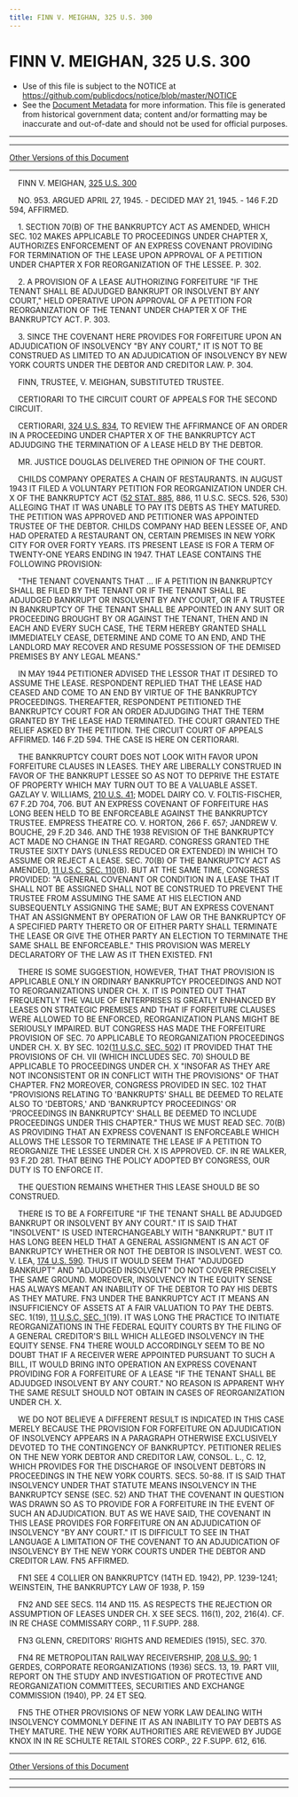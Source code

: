 ```yaml
---
title: FINN V. MEIGHAN, 325 U.S. 300
---
```


# FINN V. MEIGHAN, 325 U.S. 300

* Use of this file is subject to the NOTICE at https://github.com/publicdocs/notice/blob/master/NOTICE
* See the [Document Metadata](../../../index.md) for more information.
  This file is generated from historical government data; content and/or formatting may be inaccurate and out-of-date and should not be used for official purposes.

----------
----------

[Other Versions of this Document](https://publicdocs.github.io/go/links?ns=uslm-x&ref=%2Fus%2Fcourts%2Fscotus%2FusReporter%2F325%2F300)

----------

    FINN V. MEIGHAN, [325 U.S. 300][/us/courts/scotus/usReporter/325/300]

    NO. 953.  ARGUED APRIL 27, 1945.  - DECIDED MAY 21, 1945.  - 146 F.2D 594, AFFIRMED.

    1.  SECTION 70(B) OF THE BANKRUPTCY ACT AS AMENDED, WHICH SEC. 102 MAKES APPLICABLE TO PROCEEDINGS UNDER CHAPTER X, AUTHORIZES ENFORCEMENT OF AN EXPRESS COVENANT PROVIDING FOR TERMINATION OF THE LEASE UPON APPROVAL OF A PETITION UNDER CHAPTER X FOR REORGANIZATION OF THE LESSEE.  P. 302.

    2.  A PROVISION OF A LEASE AUTHORIZING FORFEITURE "IF THE TENANT SHALL BE ADJUDGED BANKRUPT OR INSOLVENT BY ANY COURT," HELD OPERATIVE UPON APPROVAL OF A PETITION FOR REORGANIZATION OF THE TENANT UNDER CHAPTER X OF THE BANKRUPTCY ACT.  P. 303.

    3.  SINCE THE COVENANT HERE PROVIDES FOR FORFEITURE UPON AN ADJUDICATION OF INSOLVENCY "BY ANY COURT," IT IS NOT TO BE CONSTRUED AS LIMITED TO AN ADJUDICATION OF INSOLVENCY BY NEW YORK COURTS UNDER THE DEBTOR AND CREDITOR LAW.  P. 304.

    FINN, TRUSTEE, V. MEIGHAN, SUBSTITUTED TRUSTEE.

    CERTIORARI TO THE CIRCUIT COURT OF APPEALS FOR THE SECOND CIRCUIT.

    CERTIORARI, [324 U.S. 834][/us/courts/scotus/usReporter/324/834], TO REVIEW THE AFFIRMANCE OF AN ORDER IN A PROCEEDING UNDER CHAPTER X OF THE BANKRUPTCY ACT ADJUDGING THE TERMINATION OF A LEASE HELD BY THE DEBTOR.

    MR. JUSTICE DOUGLAS DELIVERED THE OPINION OF THE COURT.

    CHILDS COMPANY OPERATES A CHAIN OF RESTAURANTS.  IN AUGUST 1943 IT FILED A VOLUNTARY PETITION FOR REORGANIZATION UNDER CH. X OF THE BANKRUPTCY ACT ([52 STAT. 885][/us/stat/52/885], 886, 11 U.S.C. SECS. 526, 530) ALLEGING THAT IT WAS UNABLE TO PAY ITS DEBTS AS THEY MATURED.  THE PETITION WAS APPROVED AND PETITIONER WAS APPOINTED TRUSTEE OF THE DEBTOR.  CHILDS COMPANY HAD BEEN LESSEE OF, AND HAD OPERATED A RESTAURANT ON, CERTAIN PREMISES IN NEW YORK CITY FOR OVER FORTY YEARS.  ITS PRESENT LEASE IS FOR A TERM OF TWENTY-ONE YEARS ENDING IN 1947.  THAT LEASE CONTAINS THE FOLLOWING PROVISION:

    "THE TENANT COVENANTS THAT  ...  IF A PETITION IN BANKRUPTCY SHALL BE FILED BY THE TENANT OR IF THE TENANT SHALL BE ADJUDGED BANKRUPT OR INSOLVENT BY ANY COURT, OR IF A TRUSTEE IN BANKRUPTCY OF THE TENANT SHALL BE APPOINTED IN ANY SUIT OR PROCEEDING BROUGHT BY OR AGAINST THE TENANT, THEN AND IN EACH AND EVERY SUCH CASE, THE TERM HEREBY GRANTED SHALL IMMEDIATELY CEASE, DETERMINE AND COME TO AN END, AND THE LANDLORD MAY RECOVER AND RESUME POSSESSION OF THE DEMISED PREMISES BY ANY LEGAL MEANS."

    IN MAY 1944 PETITIONER ADVISED THE LESSOR THAT IT DESIRED TO ASSUME THE LEASE.  RESPONDENT REPLIED THAT THE LEASE HAD CEASED AND COME TO AN END BY VIRTUE OF THE BANKRUPTCY PROCEEDINGS.  THEREAFTER, RESPONDENT PETITIONED THE BANKRUPTCY COURT FOR AN ORDER ADJUDGING THAT THE TERM GRANTED BY THE LEASE HAD TERMINATED.  THE COURT GRANTED THE RELIEF ASKED BY THE PETITION.  THE CIRCUIT COURT OF APPEALS AFFIRMED.  146 F.2D 594.  THE CASE IS HERE ON CERTIORARI.

    THE BANKRUPTCY COURT DOES NOT LOOK WITH FAVOR UPON FORFEITURE CLAUSES IN LEASES.  THEY ARE LIBERALLY CONSTRUED IN FAVOR OF THE BANKRUPT LESSEE SO AS NOT TO DEPRIVE THE ESTATE OF PROPERTY WHICH MAY TURN OUT TO BE A VALUABLE ASSET.  GAZLAY V. WILLIAMS, [210 U.S. 41][/us/courts/scotus/usReporter/210/41]; MODEL DAIRY CO. V. FOLTIS-FISCHER, 67 F.2D 704, 706.  BUT AN EXPRESS COVENANT OF FORFEITURE HAS LONG BEEN HELD TO BE ENFORCEABLE AGAINST THE BANKRUPTCY TRUSTEE.  EMPRESS THEATRE CO. V. HORTON, 266 F. 657; JANDREW V. BOUCHE, 29 F.2D 346.  AND THE 1938 REVISION OF THE BANKRUPTCY ACT MADE NO CHANGE IN THAT REGARD.  CONGRESS GRANTED THE TRUSTEE SIXTY DAYS (UNLESS REDUCED OR EXTENDED) IN WHICH TO ASSUME OR REJECT A LEASE.  SEC. 70(B) OF THE BANKRUPTCY ACT AS AMENDED, [11 U.S.C. SEC. 110][/us/usc/t11/s110](B).  BUT AT THE SAME TIME, CONGRESS PROVIDED:  "A GENERAL COVENANT OR CONDITION IN A LEASE THAT IT SHALL NOT BE ASSIGNED SHALL NOT BE CONSTRUED TO PREVENT THE TRUSTEE FROM ASSUMING THE SAME AT HIS ELECTION AND SUBSEQUENTLY ASSIGNING THE SAME; BUT AN EXPRESS COVENANT THAT AN ASSIGNMENT BY OPERATION OF LAW OR THE BANKRUPTCY OF A SPECIFIED PARTY THERETO OR OF EITHER PARTY SHALL TERMINATE THE LEASE OR GIVE THE OTHER PARTY AN ELECTION TO TERMINATE THE SAME SHALL BE ENFORCEABLE."  THIS PROVISION WAS MERELY DECLARATORY OF THE LAW AS IT THEN EXISTED.  FN1

    THERE IS SOME SUGGESTION, HOWEVER, THAT THAT PROVISION IS APPLICABLE ONLY IN ORDINARY BANKRUPTCY PROCEEDINGS AND NOT TO REORGANIZATIONS UNDER CH. X. IT IS POINTED OUT THAT FREQUENTLY THE VALUE OF ENTERPRISES IS GREATLY ENHANCED BY LEASES ON STRATEGIC PREMISES AND THAT IF FORFEITURE CLAUSES WERE ALLOWED TO BE ENFORCED, REORGANIZATION PLANS MIGHT BE SERIOUSLY IMPAIRED.  BUT CONGRESS HAS MADE THE FORFEITURE PROVISION OF SEC. 70 APPLICABLE TO REORGANIZATION PROCEEDINGS UNDER CH. X. BY SEC. 102([11 U.S.C. SEC. 502][/us/usc/t11/s502]) IT PROVIDED THAT THE PROVISIONS OF CH. VII (WHICH INCLUDES SEC. 70) SHOULD BE APPLICABLE TO PROCEEDINGS UNDER CH. X "INSOFAR AS THEY ARE NOT INCONSISTENT OR IN CONFLICT WITH THE PROVISIONS" OF THAT CHAPTER.  FN2  MOREOVER, CONGRESS PROVIDED IN SEC. 102 THAT "PROVISIONS RELATING TO 'BANKRUPTS' SHALL BE DEEMED TO RELATE ALSO TO 'DEBTORS,' AND 'BANKRUPTCY PROCEEDINGS' OR 'PROCEEDINGS IN BANKRUPTCY' SHALL BE DEEMED TO INCLUDE PROCEEDINGS UNDER THIS CHAPTER."  THUS WE MUST READ SEC. 70(B) AS PROVIDING THAT AN EXPRESS COVENANT IS ENFORCEABLE WHICH ALLOWS THE LESSOR TO TERMINATE THE LEASE IF A PETITION TO REORGANIZE THE LESSEE UNDER CH. X IS APPROVED.  CF. IN RE WALKER, 93 F.2D 281.  THAT BEING THE POLICY ADOPTED BY CONGRESS, OUR DUTY IS TO ENFORCE IT.

    THE QUESTION REMAINS WHETHER THIS LEASE SHOULD BE SO CONSTRUED.

    THERE IS TO BE A FORFEITURE "IF THE TENANT SHALL BE ADJUDGED BANKRUPT OR INSOLVENT BY ANY COURT."  IT IS SAID THAT "INSOLVENT" IS USED INTERCHANGEABLY WITH "BANKRUPT."  BUT IT HAS LONG BEEN HELD THAT A GENERAL ASSIGNMENT IS AN ACT OF BANKRUPTCY WHETHER OR NOT THE DEBTOR IS INSOLVENT.  WEST CO. V. LEA, [174 U.S. 590][/us/courts/scotus/usReporter/174/590].  THUS IT WOULD SEEM THAT "ADJUDGED BANKRUPT" AND "ADJUDGED INSOLVENT" DO NOT COVER PRECISELY THE SAME GROUND.  MOREOVER, INSOLVENCY IN THE EQUITY SENSE HAS ALWAYS MEANT AN INABILITY OF THE DEBTOR TO PAY HIS DEBTS AS THEY MATURE.  FN3 UNDER THE BANKRUPTCY ACT IT MEANS AN INSUFFICIENCY OF ASSETS AT A FAIR VALUATION TO PAY THE DEBTS.  SEC. 1(19), [11 U.S.C. SEC. 1][/us/usc/t11/s1](19).  IT WAS LONG THE PRACTICE TO INITIATE REORGANIZATIONS IN THE FEDERAL EQUITY COURTS BY THE FILING OF A GENERAL CREDITOR'S BILL WHICH ALLEGED INSOLVENCY IN THE EQUITY SENSE.  FN4  THERE WOULD ACCORDINGLY SEEM TO BE NO DOUBT THAT IF A RECEIVER WERE APPOINTED PURSUANT TO SUCH A BILL, IT WOULD BRING INTO OPERATION AN EXPRESS COVENANT PROVIDING FOR A FORFEITURE OF A LEASE "IF THE TENANT SHALL BE ADJUDGED INSOLVENT BY ANY COURT."  NO REASON IS APPARENT WHY THE SAME RESULT SHOULD NOT OBTAIN IN CASES OF REORGANIZATION UNDER CH. X.

    WE DO NOT BELIEVE A DIFFERENT RESULT IS INDICATED IN THIS CASE MERELY BECAUSE THE PROVISION FOR FORFEITURE ON ADJUDICATION OF INSOLVENCY APPEARS IN A PARAGRAPH OTHERWISE EXCLUSIVELY DEVOTED TO THE CONTINGENCY OF BANKRUPTCY.  PETITIONER RELIES ON THE NEW YORK DEBTOR AND CREDITOR LAW, CONSOL.  L., C. 12, WHICH PROVIDES FOR THE DISCHARGE OF INSOLVENT DEBTORS IN PROCEEDINGS IN THE NEW YORK COURTS.  SECS. 50-88.  IT IS SAID THAT INSOLVENCY UNDER THAT STATUTE MEANS INSOLVENCY IN THE BANKRUPTCY SENSE (SEC. 52) AND THAT THE COVENANT IN QUESTION WAS DRAWN SO AS TO PROVIDE FOR A FORFEITURE IN THE EVENT OF SUCH AN ADJUDICATION.  BUT AS WE HAVE SAID, THE COVENANT IN THIS LEASE PROVIDES FOR FORFEITURE ON AN ADJUDICATION OF INSOLVENCY "BY ANY COURT."  IT IS DIFFICULT TO SEE IN THAT LANGUAGE A LIMITATION OF THE COVENANT TO AN ADJUDICATION OF INSOLVENCY BY THE NEW YORK COURTS UNDER THE DEBTOR AND CREDITOR LAW.  FN5  AFFIRMED.

    FN1  SEE 4 COLLIER ON BANKRUPTCY (14TH ED. 1942), PP. 1239-1241; WEINSTEIN, THE BANKRUPTCY LAW OF 1938, P. 159

    FN2  AND SEE SECS. 114 AND 115.  AS RESPECTS THE REJECTION OR ASSUMPTION OF LEASES UNDER CH. X SEE SECS. 116(1), 202, 216(4).  CF. IN RE CHASE COMMISSARY CORP., 11 F.SUPP.  288.

    FN3  GLENN, CREDITORS' RIGHTS AND REMEDIES (1915), SEC. 370.

    FN4  RE METROPOLITAN RAILWAY RECEIVERSHIP, [208 U.S. 90][/us/courts/scotus/usReporter/208/90]; 1 GERDES, CORPORATE REORGANIZATIONS (1936) SECS. 13, 19.  PART VIII, REPORT ON THE STUDY AND INVESTIGATION OF PROTECTIVE AND REORGANIZATION COMMITTEES, SECURITIES AND EXCHANGE COMMISSION (1940), PP. 24 ET SEQ.

    FN5  THE OTHER PROVISIONS OF NEW YORK LAW DEALING WITH INSOLVENCY COMMONLY DEFINE IT AS AN INABILITY TO PAY DEBTS AS THEY MATURE.  THE NEW YORK AUTHORITIES ARE REVIEWED BY JUDGE KNOX IN IN RE SCHULTE RETAIL STORES CORP., 22 F.SUPP.  612, 616.

----------

[Other Versions of this Document](https://publicdocs.github.io/go/links?ns=uslm-x&ref=%2Fus%2Fcourts%2Fscotus%2FusReporter%2F325%2F300)

----------
----------

[/us/courts/scotus/usReporter/325/300]: https://publicdocs.github.io/go/links?ns=uslm-x&ref=%2Fus%2Fcourts%2Fscotus%2FusReporter%2F325%2F300
[/us/courts/scotus/usReporter/324/834]: https://publicdocs.github.io/go/links?ns=uslm-x&ref=%2Fus%2Fcourts%2Fscotus%2FusReporter%2F324%2F834
[/us/stat/52/885]: https://publicdocs.github.io/go/links?ns=uslm&ref=%2Fus%2Fstat%2F52%2F885
[/us/courts/scotus/usReporter/210/41]: https://publicdocs.github.io/go/links?ns=uslm-x&ref=%2Fus%2Fcourts%2Fscotus%2FusReporter%2F210%2F41
[/us/usc/t11/s110]: https://publicdocs.github.io/go/links?ns=uslm&ref=%2Fus%2Fusc%2Ft11%2Fs110
[/us/usc/t11/s502]: https://publicdocs.github.io/go/links?ns=uslm&ref=%2Fus%2Fusc%2Ft11%2Fs502
[/us/courts/scotus/usReporter/174/590]: https://publicdocs.github.io/go/links?ns=uslm-x&ref=%2Fus%2Fcourts%2Fscotus%2FusReporter%2F174%2F590
[/us/usc/t11/s1]: https://publicdocs.github.io/go/links?ns=uslm&ref=%2Fus%2Fusc%2Ft11%2Fs1
[/us/courts/scotus/usReporter/208/90]: https://publicdocs.github.io/go/links?ns=uslm-x&ref=%2Fus%2Fcourts%2Fscotus%2FusReporter%2F208%2F90


